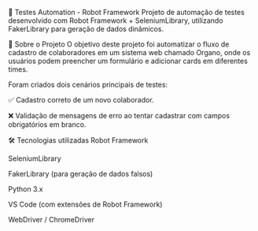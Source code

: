 🤖 Testes Automation - Robot Framework
Projeto de automação de testes desenvolvido com Robot Framework + SeleniumLibrary, utilizando FakerLibrary para geração de dados dinâmicos.

📌 Sobre o Projeto
O objetivo deste projeto foi automatizar o fluxo de cadastro de colaboradores em um sistema web chamado Organo, onde os usuários podem preencher um formulário e adicionar cards em diferentes times.

Foram criados dois cenários principais de testes:

✅ Cadastro correto de um novo colaborador.

❌ Validação de mensagens de erro ao tentar cadastrar com campos obrigatórios em branco.

🛠️ Tecnologias utilizadas
Robot Framework

SeleniumLibrary

FakerLibrary (para geração de dados falsos)

Python 3.x

VS Code (com extensões de Robot Framework)

WebDriver / ChromeDriver


